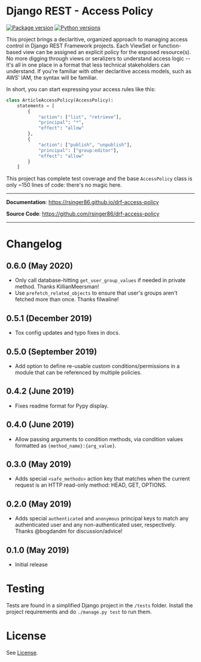 # Django REST - Access Policy

[![Package version](https://badge.fury.io/py/drf-access-policy.svg)](https://pypi.python.org/pypi/drf-access-policy)
[![Python versions](https://img.shields.io/pypi/status/drf-access-policy.svg)](https://img.shields.io/pypi/status/drf-access-policy.svg/)

This project brings a declaritive, organized approach to managing access control in Django REST Framework projects. Each ViewSet or function-based view can be assigned an explicit policy for the exposed resource(s). No more digging through views or seralizers to understand access logic -- it's all in one place in a format that less technical stakeholders can understand. If you're familiar with other declaritive access models, such as AWS' IAM, the syntax will be familiar. 

In short, you can start expressing your access rules like this:

```python
class ArticleAccessPolicy(AccessPolicy):
    statements = [
        {
            "action": ["list", "retrieve"],
            "principal": "*",
            "effect": "allow"
        },
        {
            "action": ["publish", "unpublish"],
            "principal": ["group:editor"],
            "effect": "allow"            
        }
    ]
```

This project has complete test coverage and the base `AccessPolicy` class is only ~150 lines of code: there's no magic here.

---

**Documentation**: <a href="https://rsinger86.github.io/drf-access-policy/" target="_blank">https://rsinger86.github.io/drf-access-policy</a>

**Source Code**: <a href="https://github.com/rsinger86/drf-access-policy" target="_blank">https://github.com/rsinger86/drf-access-policy</a>

---

# Changelog <a id="changelog"></a>

## 0.6.0 (May 2020)
* Only call database-hitting `get_user_group_values` if needed in private method. Thanks KillianMeersman!
* Use `prefetch_related_objects` to ensure that user's groups aren't fetched more than once. Thanks filwaline!

## 0.5.1 (December 2019)
* Tox config updates and typo fixes in docs.

## 0.5.0 (September 2019)
* Add option to define re-usable custom conditions/permissions in a module that can be referenced by multiple policies.

## 0.4.2 (June 2019)
* Fixes readme format for Pypy display.

## 0.4.0 (June 2019)
* Allow passing arguments to condition methods, via condition values formatted as `{method_name}:{arg_value}`.

## 0.3.0 (May 2019)
* Adds special `<safe_methods>` action key that matches when the current request is an HTTP read-only method: HEAD, GET, OPTIONS.

## 0.2.0 (May 2019)
* Adds special `authenticated` and `anonymous` principal keys to match any authenticated user and any non-authenticated user, respectively. Thanks @bogdandm for discussion/advice!

## 0.1.0 (May 2019)
* Initial release

# Testing

Tests are found in a simplified Django project in the ```/tests``` folder. Install the project requirements and do ```./manage.py test``` to run them.

# License

See [License](LICENSE.md).
